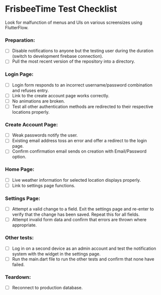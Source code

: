 # FrisbeeTime Test Checklist
Look for malfunction of menus and UIs on various screensizes using FlutterFlow.
### Preparation:
- [ ] Disable notifications to anyone but the testing user during the duration (switch to development firebase connection).
- [ ] Pull the most recent version of the repository into a directory.
### Login Page:
- [ ] Login form responds to an incorrect username/password combination and refuses entry.
- [ ] Link to the create account page works correctly.
- [ ] No animations are broken.
- [ ] Test all other authentication methods are redirected to their respective locations properly.
### Create Account Page:
- [ ] Weak passwords notify the user.
- [ ] Existing email address toss an error and offer a redirect to the login page.
- [ ] Confirm confirmation email sends on creation with Email/Password option.
### Home Page:
- [ ] Live weather information for selected location displays properly.
- [ ] Link to settings page functions.
### Settings Page:
- [ ] Attempt a valid change to a field. Exit the settings page and re-enter to verify that the change has been saved. Repeat this for all fields.
- [ ] Attempt invalid form data and confirm that errors are thrown where appropriate.
### Other tests:
- [ ] Log in on a second device as an admin account and test the notification system with the widget in the settings page.
- [ ] Run the main.dart file to run the other tests and confirm that none have failed.
### Teardown:
- [ ] Reconnect to production database.
